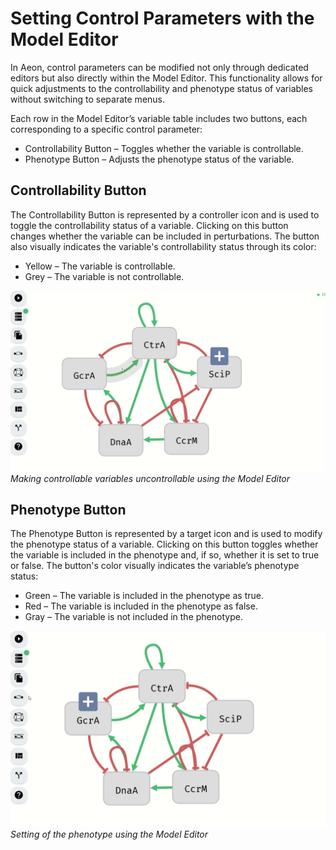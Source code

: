 # Setting Control Parameters with the Model Editor

In Aeon, control parameters can be modified not only through dedicated editors but also directly within the Model Editor. This functionality allows for quick adjustments to the controllability and phenotype status of variables without switching to separate menus.

Each row in the Model Editor’s variable table includes two buttons, each corresponding to a specific control parameter:

- Controllability Button – Toggles whether the variable is controllable.
- Phenotype Button – Adjusts the phenotype status of the variable.

## Controllability Button

The Controllability Button is represented by a controller icon and is used to toggle the controllability status of a variable. Clicking on this button changes whether the variable can be included in perturbations. The button also visually indicates the variable's controllability status through its color:

- Yellow – The variable is controllable.
- Grey – The variable is not controllable.

![Setting Controllability Model Editor](../../assets/controllability_model_editor.gif)
*Making controllable variables uncontrollable using the Model Editor*

## Phenotype Button

The Phenotype Button is represented by a target icon and is used to modify the phenotype status of a variable. Clicking on this button toggles whether the variable is included in the phenotype and, if so, whether it is set to true or false. The button's color visually indicates the variable’s phenotype status:

- Green – The variable is included in the phenotype as true.
- Red – The variable is included in the phenotype as false.
- Gray – The variable is not included in the phenotype.

![Setting Phenotype Model Editor](../../assets/phenotype_model_editor.gif)
*Setting of the phenotype using the Model Editor*